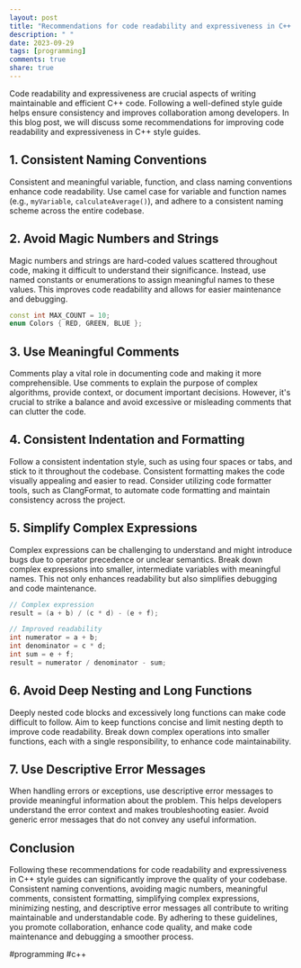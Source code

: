 ```yaml
---
layout: post
title: "Recommendations for code readability and expressiveness in C++ style guides."
description: " "
date: 2023-09-29
tags: [programming]
comments: true
share: true
---
```


Code readability and expressiveness are crucial aspects of writing maintainable and efficient C++ code. Following a well-defined style guide helps ensure consistency and improves collaboration among developers. In this blog post, we will discuss some recommendations for improving code readability and expressiveness in C++ style guides.

## 1. Consistent Naming Conventions

Consistent and meaningful variable, function, and class naming conventions enhance code readability. Use camel case for variable and function names (e.g., `myVariable`, `calculateAverage()`), and adhere to a consistent naming scheme across the entire codebase.

## 2. Avoid Magic Numbers and Strings

Magic numbers and strings are hard-coded values scattered throughout code, making it difficult to understand their significance. Instead, use named constants or enumerations to assign meaningful names to these values. This improves code readability and allows for easier maintenance and debugging.

```cpp
const int MAX_COUNT = 10;
enum Colors { RED, GREEN, BLUE };
```

## 3. Use Meaningful Comments

Comments play a vital role in documenting code and making it more comprehensible. Use comments to explain the purpose of complex algorithms, provide context, or document important decisions. However, it's crucial to strike a balance and avoid excessive or misleading comments that can clutter the code.

## 4. Consistent Indentation and Formatting

Follow a consistent indentation style, such as using four spaces or tabs, and stick to it throughout the codebase. Consistent formatting makes the code visually appealing and easier to read. Consider utilizing code formatter tools, such as ClangFormat, to automate code formatting and maintain consistency across the project.

## 5. Simplify Complex Expressions

Complex expressions can be challenging to understand and might introduce bugs due to operator precedence or unclear semantics. Break down complex expressions into smaller, intermediate variables with meaningful names. This not only enhances readability but also simplifies debugging and code maintenance.

```cpp
// Complex expression
result = (a + b) / (c * d) - (e + f);

// Improved readability
int numerator = a + b;
int denominator = c * d;
int sum = e + f;
result = numerator / denominator - sum;
```

## 6. Avoid Deep Nesting and Long Functions

Deeply nested code blocks and excessively long functions can make code difficult to follow. Aim to keep functions concise and limit nesting depth to improve code readability. Break down complex operations into smaller functions, each with a single responsibility, to enhance code maintainability.

## 7. Use Descriptive Error Messages

When handling errors or exceptions, use descriptive error messages to provide meaningful information about the problem. This helps developers understand the error context and makes troubleshooting easier. Avoid generic error messages that do not convey any useful information.

## Conclusion

Following these recommendations for code readability and expressiveness in C++ style guides can significantly improve the quality of your codebase. Consistent naming conventions, avoiding magic numbers, meaningful comments, consistent formatting, simplifying complex expressions, minimizing nesting, and descriptive error messages all contribute to writing maintainable and understandable code. By adhering to these guidelines, you promote collaboration, enhance code quality, and make code maintenance and debugging a smoother process.

#programming #c++